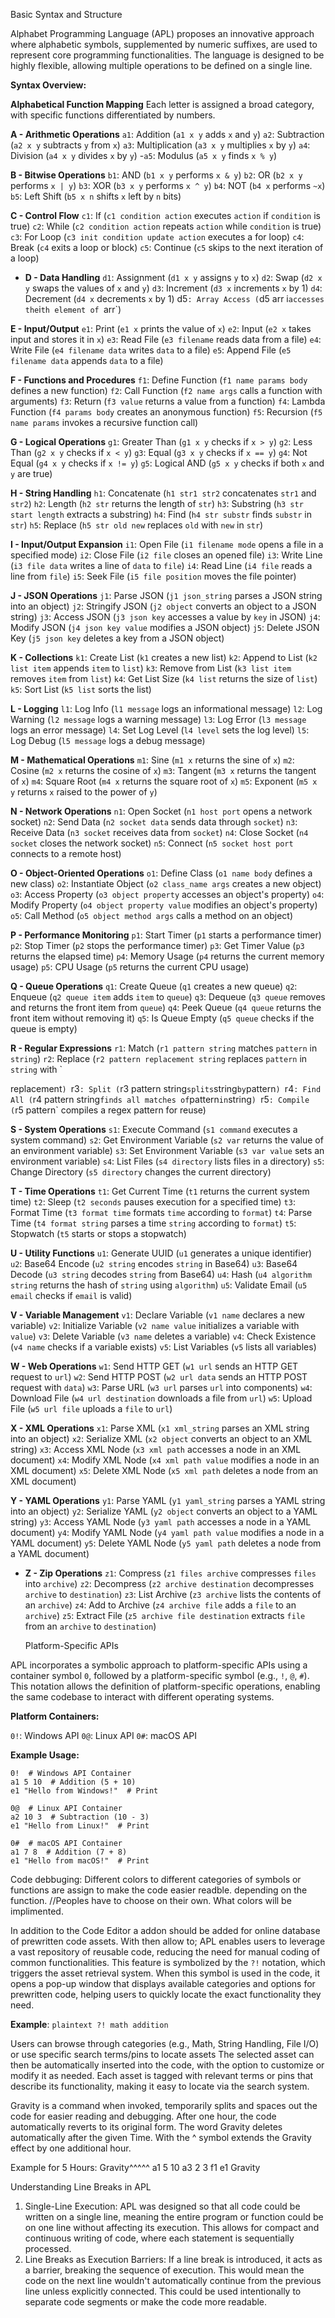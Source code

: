 Basic Syntax and Structure

 
Alphabet Programming Language (APL) proposes an innovative approach where alphabetic symbols,
supplemented by numeric suffixes, are used to represent core programming functionalities.
The language is designed to be highly flexible, allowing multiple operations to be defined on a single line.

**Syntax Overview:**

 **Alphabetical Function Mapping**
Each letter is assigned a broad category, with specific functions differentiated by numbers.

 **A - Arithmetic Operations**
  `a1`: Addition (`a1 x y` adds `x` and `y`)
  `a2`: Subtraction (`a2 x y` subtracts `y` from `x`)
   `a3`: Multiplication (`a3 x y` multiplies `x` by `y`)
   `a4`: Division (`a4 x y` divides `x` by `y`)
  -`a5`: Modulus (`a5 x y` finds `x % y`)

 **B - Bitwise Operations**
   `b1`: AND (`b1 x y` performs `x & y`)
   `b2`: OR (`b2 x y` performs `x | y`)
   `b3`: XOR (`b3 x y` performs `x ^ y`)
   `b4`: NOT (`b4 x` performs `~x`)
  `b5`: Left Shift (`b5 x n` shifts `x` left by `n` bits)

 **C - Control Flow**
   `c1`: If (`c1 condition action` executes `action` if `condition` is true)
   `c2`: While (`c2 condition action` repeats `action` while `condition` is true)
   `c3`: For Loop (`c3 init condition update action` executes a for loop)
   `c4`: Break (`c4` exits a loop or block)
   `c5`: Continue (`c5` skips to the next iteration of a loop)

- **D - Data Handling**
   `d1`: Assignment (`d1 x y` assigns `y` to `x`)
   `d2`: Swap (`d2 x y` swaps the values of `x` and `y`)
  `d3`: Increment (`d3 x` increments `x` by 1)
   `d4`: Decrement (`d4 x` decrements `x` by 1)
   d5`: Array Access (`d5 arr i` accesses the `i`th element of `arr`)

**E - Input/Output**
  `e1`: Print (`e1 x` prints the value of `x`)
  `e2`: Input (`e2 x` takes input and stores it in `x`)
   `e3`: Read File (`e3 filename` reads data from a file)
   `e4`: Write File (`e4 filename data` writes `data` to a file)
   `e5`: Append File (`e5 filename data` appends `data` to a file)

**F - Functions and Procedures**
   `f1`: Define Function (`f1 name params body` defines a new function)
  `f2`: Call Function (`f2 name args` calls a function with arguments)
   `f3`: Return (`f3 value` returns a value from a function)
   `f4`: Lambda Function (`f4 params body` creates an anonymous function)
   `f5`: Recursion (`f5 name params` invokes a recursive function call)

**G - Logical Operations**
   `g1`: Greater Than (`g1 x y` checks if `x > y`)
   `g2`: Less Than (`g2 x y` checks if `x < y`)
   `g3`: Equal (`g3 x y` checks if `x == y`)
   `g4`: Not Equal (`g4 x y` checks if `x != y`)
   `g5`: Logical AND (`g5 x y` checks if both `x` and `y` are true)

**H - String Handling**
  `h1`: Concatenate (`h1 str1 str2` concatenates `str1` and `str2`)
   `h2`: Length (`h2 str` returns the length of `str`)
   `h3`: Substring (`h3 str start length` extracts a substring)
  `h4`: Find (`h4 str substr` finds `substr` in `str`)
   `h5`: Replace (`h5 str old new` replaces `old` with `new` in `str`)

 **I - Input/Output Expansion**
   `i1`: Open File (`i1 filename mode` opens a file in a specified mode)
   `i2`: Close File (`i2 file` closes an opened file)
   `i3`: Write Line (`i3 file data` writes a line of `data` to `file`)
   `i4`: Read Line (`i4 file` reads a line from `file`)
   `i5`: Seek File (`i5 file position` moves the file pointer)

 **J - JSON Operations**
   `j1`: Parse JSON (`j1 json_string` parses a JSON string into an object)
   `j2`: Stringify JSON (`j2 object` converts an object to a JSON string)
   `j3`: Access JSON (`j3 json key` accesses a value by `key` in JSON)
   `j4`: Modify JSON (`j4 json key value` modifies a JSON object)
   `j5`: Delete JSON Key (`j5 json key` deletes a key from a JSON object)

**K - Collections**
   `k1`: Create List (`k1` creates a new list)
   `k2`: Append to List (`k2 list item` appends `item` to `list`)
   `k3`: Remove from List (`k3 list item` removes `item` from `list`)
   `k4`: Get List Size (`k4 list` returns the size of `list`)
   `k5`: Sort List (`k5 list` sorts the list)

**L - Logging**
   `l1`: Log Info (`l1 message` logs an informational message)
   `l2`: Log Warning (`l2 message` logs a warning message)
   `l3`: Log Error (`l3 message` logs an error message)
   `l4`: Set Log Level (`l4 level` sets the log level)
   `l5`: Log Debug (`l5 message` logs a debug message)

**M - Mathematical Operations**
   `m1`: Sine (`m1 x` returns the sine of `x`)
   `m2`: Cosine (`m2 x` returns the cosine of `x`)
   `m3`: Tangent (`m3 x` returns the tangent of `x`)
   `m4`: Square Root (`m4 x` returns the square root of `x`)
   `m5`: Exponent (`m5 x y` returns `x` raised to the power of `y`)

**N - Network Operations**
   `n1`: Open Socket (`n1 host port` opens a network socket)
   `n2`: Send Data (`n2 socket data` sends data through `socket`)
   `n3`: Receive Data (`n3 socket` receives data from `socket`)
   `n4`: Close Socket (`n4 socket` closes the network socket)
   `n5`: Connect (`n5 socket host port` connects to a remote host)

**O - Object-Oriented Operations**
   `o1`: Define Class (`o1 name body` defines a new class)
   `o2`: Instantiate Object (`o2 class_name args` creates a new object)
   `o3`: Access Property (`o3 object property` accesses an object's property)
   `o4`: Modify Property (`o4 object property value` modifies an object's property)
   `o5`: Call Method (`o5 object method args` calls a method on an object)

**P - Performance Monitoring**
   `p1`: Start Timer (`p1` starts a performance timer)
   `p2`: Stop Timer (`p2` stops the performance timer)
   `p3`: Get Timer Value (`p3` returns the elapsed time)
   `p4`: Memory Usage (`p4` returns the current memory usage)
   `p5`: CPU Usage (`p5` returns the current CPU usage)

**Q - Queue Operations**
   `q1`: Create Queue (`q1` creates a new queue)
   `q2`: Enqueue (`q2 queue item` adds `item` to `queue`)
   `q3`: Dequeue (`q3 queue` removes and returns the front item from `queue`)
   `q4`: Peek Queue (`q4 queue` returns the front item without removing it)
   `q5`: Is Queue Empty (`q5 queue` checks if the queue is empty)

**R - Regular Expressions**
   `r1`: Match (`r1 pattern string` matches `pattern` in `string`)
   `r2`: Replace (`r2 pattern replacement string` replaces `pattern` in `string` with `

replacement`)
   `r3`: Split (`r3 pattern string` splits `string` by `pattern`)
   `r4`: Find All (`r4 pattern string` finds all matches of `pattern` in `string`)
   `r5`: Compile (`r5 pattern` compiles a regex pattern for reuse)

**S - System Operations**
   `s1`: Execute Command (`s1 command` executes a system command)
  `s2`: Get Environment Variable (`s2 var` returns the value of an environment variable)
   `s3`: Set Environment Variable (`s3 var value` sets an environment variable)
   `s4`: List Files (`s4 directory` lists files in a directory)
   `s5`: Change Directory (`s5 directory` changes the current directory)

**T - Time Operations**
   `t1`: Get Current Time (`t1` returns the current system time)
   `t2`: Sleep (`t2 seconds` pauses execution for a specified time)
   `t3`: Format Time (`t3 format time` formats `time` according to `format`)
   `t4`: Parse Time (`t4 format string` parses a time `string` according to `format`)
   `t5`: Stopwatch (`t5` starts or stops a stopwatch)

**U - Utility Functions**
   `u1`: Generate UUID (`u1` generates a unique identifier)
   `u2`: Base64 Encode (`u2 string` encodes `string` in Base64)
   `u3`: Base64 Decode (`u3 string` decodes `string` from Base64)
   `u4`: Hash (`u4 algorithm string` returns the hash of `string` using `algorithm`)
   `u5`: Validate Email (`u5 email` checks if `email` is valid)

**V - Variable Management**
   `v1`: Declare Variable (`v1 name` declares a new variable)
   `v2`: Initialize Variable (`v2 name value` initializes a variable with `value`)
   `v3`: Delete Variable (`v3 name` deletes a variable)
   `v4`: Check Existence (`v4 name` checks if a variable exists)
   `v5`: List Variables (`v5` lists all variables)

**W - Web Operations**
   `w1`: Send HTTP GET (`w1 url` sends an HTTP GET request to `url`)
   `w2`: Send HTTP POST (`w2 url data` sends an HTTP POST request with `data`)
   `w3`: Parse URL (`w3 url` parses `url` into components)
   `w4`: Download File (`w4 url destination` downloads a file from `url`)
   `w5`: Upload File (`w5 url file` uploads a `file` to `url`)

 **X - XML Operations**
   `x1`: Parse XML (`x1 xml_string` parses an XML string into an object)
   `x2`: Serialize XML (`x2 object` converts an object to an XML string)
   `x3`: Access XML Node (`x3 xml path` accesses a node in an XML document)
   `x4`: Modify XML Node (`x4 xml path value` modifies a node in an XML document)
   `x5`: Delete XML Node (`x5 xml path` deletes a node from an XML document)

**Y - YAML Operations**
   `y1`: Parse YAML (`y1 yaml_string` parses a YAML string into an object)
   `y2`: Serialize YAML (`y2 object` converts an object to a YAML string)
   `y3`: Access YAML Node (`y3 yaml path` accesses a node in a YAML document)
   `y4`: Modify YAML Node (`y4 yaml path value` modifies a node in a YAML document)
   `y5`: Delete YAML Node (`y5 yaml path` deletes a node from a YAML document)

- **Z - Zip Operations**
   `z1`: Compress (`z1 files archive` compresses `files` into `archive`)
   `z2`: Decompress (`z2 archive destination` decompresses `archive` to `destination`)
   `z3`: List Archive (`z3 archive` lists the contents of an `archive`)
   `z4`: Add to Archive (`z4 archive file` adds a `file` to an `archive`)
   `z5`: Extract File (`z5 archive file destination` extracts `file` from an `archive` to `destination`)

  Platform-Specific APIs

APL incorporates a symbolic approach to platform-specific APIs using a container symbol `0`, followed by a platform-specific symbol (e.g., `!`, `@`, `#`). 
This notation allows the definition of platform-specific operations, enabling the same codebase to interact with different operating systems.

**Platform Containers:**

`0!`: Windows API
 `0@`: Linux API
 `0#`: macOS API

**Example Usage:**

```plaintext
0!  # Windows API Container
a1 5 10  # Addition (5 + 10)
e1 "Hello from Windows!"  # Print

0@  # Linux API Container
a2 10 3  # Subtraction (10 - 3)
e1 "Hello from Linux!"  # Print

0#  # macOS API Container
a1 7 8  # Addition (7 + 8)
e1 "Hello from macOS!"  # Print
```

Code debbuging:
Different colors to different categories of symbols or functions are assign to make the code easier readble.
depending on the function. 
//Peoples have to choose on their own.  What colors will be implimented.

In addition to the Code Editor a addon should be added for online database of prewritten code assets.
With then allow to; APL enables users to leverage a vast repository of reusable code,
reducing the need for manual coding of common functionalities. This feature is symbolized by the `?!` notation, 
which triggers the asset retrieval system.
When this symbol is used in the code, 
it opens a pop-up window that displays available categories and options for prewritten code, 
helping users to quickly locate the exact functionality they need.

**Example**:
    ```plaintext
    ?! math addition
    ```

Users can browse through categories (e.g., Math, String Handling, File I/O) or use specific search terms/pins to locate assets
The selected asset can then be automatically inserted into the code, with the option to customize or modify it as needed.
Each asset is tagged with relevant terms or pins that describe its functionality, making it easy to locate via the search system.

Gravity is a command when invoked, temporarily splits and spaces out the code for easier reading and debugging. 
After one hour, the code automatically reverts to its original form. The word Gravity deletes automatically after the given Time. 
With the ^ symbol extends the Gravity effect by one additional hour.

Example for 5 Hours:
Gravity^^^^^
a1 5 10
a3 2 3
f1 
e1 
Gravity


Understanding Line Breaks in APL
1. Single-Line Execution:
APL was designed so that all code could be written on a single line, meaning the entire program or function could be on one line without affecting its execution.
This allows for compact and continuous writing of code, where each statement is sequentially processed.
2. Line Breaks as Execution Barriers:
If a line break is introduced, it acts as a barrier, breaking the sequence of execution. This would mean the code on the next line wouldn't automatically continue from the previous line unless explicitly connected.
This could be used intentionally to separate code segments or make the code more readable.
